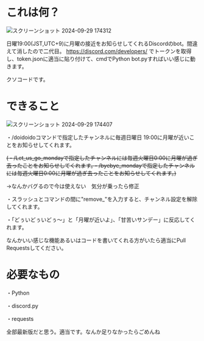 # これは何？

![スクリーンショット 2024-09-29 174312](https://github.com/user-attachments/assets/37b082f6-8b0b-4a23-bc7e-8625bf814ca1)

日曜19:00(JST,UTC+9)に月曜の接近をお知らせしてくれるDiscordのbot。間違えて消したので二代目。
https://discord.com/developers/ でトークンを取得し、token.jsonに適当に貼り付けて、cmdでPython bot.pyすればいい感じに動きます。

クソコードです。


# できること

![スクリーンショット 2024-09-29 174407](https://github.com/user-attachments/assets/efa54390-7460-4e8b-8f48-837b49d8a879)

・/doidoidoコマンドで指定したチャンネルに毎週日曜日 19:00に月曜が近いことをお知らせしてくれます。

~~(・/Let_us_go_mondayで指定したチャンネルには毎週火曜日0:00に月曜が過ぎ去ったことをお知らせしてくれます。・/byebye_mondayで指定したチャンネルには毎週火曜日0:00に月曜が過ぎ去ったことをお知らせしてくれます。)~~

→なんかバグるので今は使えない　気分が乗ったら修正

・スラッシュとコマンドの間に"remove_"を入力すると、チャンネル設定を解除してくれます。

・「どぅいどぅいどぅ～」と「月曜が近いよ」、「甘苦いサンデー」に反応してくれます。


なんかいい感じな機能あるいはコードを書いてくれる方がいたら適当にPull Requestsしてください。


# 必要なもの

・Python

・discord.py

・requests

全部最新版だと思う。適当です。なんか足りなかったらごめんね
